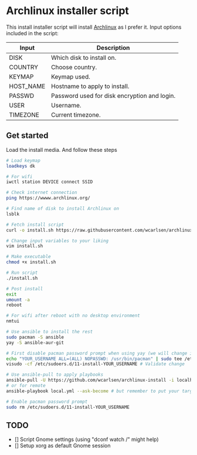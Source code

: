 # Archlinux installer script

This install installer script will install [Archlinux](https://www.archlinux.org/) as I prefer it. Input options included in the script:

| Input | Description |
|---|---|
| DISK | Which disk to install on. |
| COUNTRY | Choose country. |
| KEYMAP | Keymap used. |
| HOST_NAME | Hostname to apply to install. |
| PASSWD | Password used for disk encryption and login. |
| USER | Username. |
| TIMEZONE | Current timezone. |

## Get started

Load the install media. And follow these steps

```bash
# Load keymap
loadkeys dk

# For wifi
iwctl station DEVICE connect SSID

# Check internet connection
ping https://wwww.archlinux.org/

# Find name of disk to install Archlinux on
lsblk

# Fetch install script
curl -o install.sh https://raw.githubusercontent.com/wcarlsen/archlinux-install/main/install.sh

# Change input variables to your liking
vim install.sh

# Make executable
chmod +x install.sh

# Run script
./install.sh

# Post install
exit
umount -a
reboot

# For wifi after reboot with no desktop environment
nmtui

# Use ansible to install the rest
sudo pacman -S ansible
yay -S ansible-aur-git

# First disable pacman password prompt when using yay (we will change it back later)
echo "YOUR_USERNAME ALL=(ALL) NOPASSWD: /usr/bin/pacman" | sudo tee /etc/sudoers.d/11-install-YOUR_USERNAME
visudo -cf /etc/sudoers.d/11-install-YOUR_USERNAME # Validate change

# Use ansible-pull to apply playbooks
ansible-pull -U https://github.com/wcarlsen/archlinux-install -i localhost, local.yml --ask-become
# or for remote
ansible-playbook local.yml --ask-become # but remember to put your target ip in /etc/ansible/hosts under [workstations]

# Enable pacman password prompt
sudo rm /etc/sudoers.d/11-install-YOUR_USERNAME
```

## TODO

- [] Script Gnome settings (using "dconf watch /" might help)
- [] Setup xorg as default Gnome session
